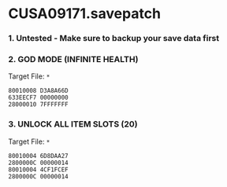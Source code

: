 # CUSA09171.savepatch

### 1. Untested - Make sure to backup your save data first
### 2. GOD MODE (INFINITE HEALTH)

Target File: `*`

```
80010008 D3A8A66D
633EECF7 00000000
28000010 7FFFFFFF
```

### 3. UNLOCK ALL ITEM SLOTS (20)

Target File: `*`

```
80010004 6D8DAA27
2800000C 00000014
80010004 4CF1FCEF
2800000C 00000014
```

